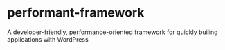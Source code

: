 # performant-framework

A developer-friendly, performance-oriented framework for quickly builing applications with WordPress
